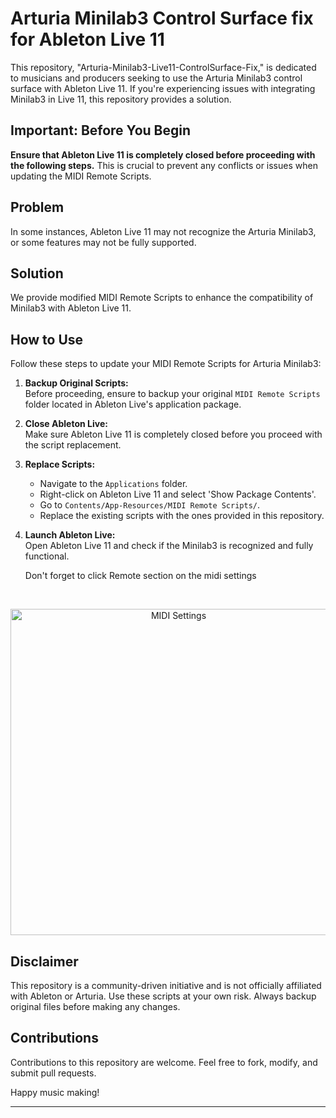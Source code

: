 # Arturia Minilab3 Control Surface fix for Ableton Live 11

This repository, "Arturia-Minilab3-Live11-ControlSurface-Fix," is dedicated to musicians and producers seeking to use the Arturia Minilab3 control surface with Ableton Live 11. If you're experiencing issues with integrating Minilab3 in Live 11, this repository provides a solution.

## Important: Before You Begin
**Ensure that Ableton Live 11 is completely closed before proceeding with the following steps.** This is crucial to prevent any conflicts or issues when updating the MIDI Remote Scripts.

## Problem
In some instances, Ableton Live 11 may not recognize the Arturia Minilab3, or some features may not be fully supported.

## Solution
We provide modified MIDI Remote Scripts to enhance the compatibility of Minilab3 with Ableton Live 11.

## How to Use
Follow these steps to update your MIDI Remote Scripts for Arturia Minilab3:

1. **Backup Original Scripts:**  
   Before proceeding, ensure to backup your original `MIDI Remote Scripts` folder located in Ableton Live's application package.

2. **Close Ableton Live:**  
   Make sure Ableton Live 11 is completely closed before you proceed with the script replacement.

3. **Replace Scripts:**  
   - Navigate to the `Applications` folder.
   - Right-click on Ableton Live 11 and select 'Show Package Contents'.
   - Go to `Contents/App-Resources/MIDI Remote Scripts/`.
   - Replace the existing scripts with the ones provided in this repository.

4. **Launch Ableton Live:**  
   Open Ableton Live 11 and check if the Minilab3 is recognized and fully functional.

   Don't forget to click Remote section on the midi settings
<br>

<p align="center">
  <img width="522" alt="MIDI Settings" src="https://github.com/mertmisirlioglu/Arturia-Minilab3-Live11-ControlSurface-Fix/assets/39503361/162ca7cb-bd35-4800-a2ed-70a0b7e4116a">
</p>

## Disclaimer
This repository is a community-driven initiative and is not officially affiliated with Ableton or Arturia. Use these scripts at your own risk. Always backup original files before making any changes.

## Contributions
Contributions to this repository are welcome. Feel free to fork, modify, and submit pull requests.

Happy music making!

---

